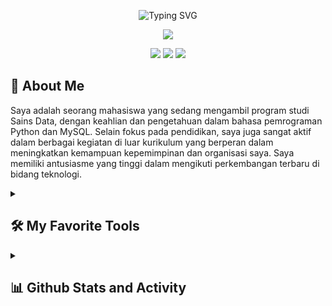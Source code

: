 <!-- Typing SVG by DenverCoder1 - https://github.com/DenverCoder1/readme-typing-svg -->
<p align="center">
 <a>
   <img src="https://readme-typing-svg.demolab.com?font=Bree+Serif&weight=400&size=27&pause=1000&color=0096FF&center=true&width=525&height=40&lines=Hi+There!%2C+Welcome+to+My+Github" alt="Typing SVG" /></a>
</p>

<!-- Background -->
<p align="center">
 <a href="https://www.linkedin.com/in/andrysyvamldni/">
  <img src="https://media.licdn.com/dms/image/D5616AQECle_ksDlpMg/profile-displaybackgroundimage-shrink_350_1400/0/1693974965940?e=1699488000&v=beta&t=3oX1Ikkz4WH8zeuBb7qDMUcznz3bjJbf-LyAKbr0_8c"></a>
</p>

<!-- Social icons section -->
<p align="center">
 <a href="https://www.linkedin.com/in/andrysyvamldni/">
  <img src="https://img.shields.io/badge/LinkedIn-0077B5?style=for-the-badge&logo=linkedin&logoColor=white"/></a>
 <a href="https://www.instagram.com/andrymldni/">
  <img src="https://img.shields.io/badge/Instagram-E1306C?style=for-the-badge&logo=instagram&logoColor=white"/></a>
 <a href="https://twitter.com/Shinkudoo">
  <img src="https://img.shields.io/badge/Twitter-1DA1F2?style=for-the-badge&logo=twitter&logoColor=white"/></a>
</p>

<h2>👨 About Me</h2>
 <p align="left">
  Saya adalah seorang mahasiswa yang sedang mengambil program studi Sains Data, dengan keahlian dan pengetahuan dalam bahasa pemrograman Python dan MySQL. Selain fokus pada pendidikan, saya juga sangat aktif dalam berbagai kegiatan di luar kurikulum yang berperan dalam meningkatkan kemampuan kepemimpinan dan organisasi saya. Saya memiliki antusiasme yang tinggi dalam mengikuti perkembangan terbaru di bidang teknologi.
 </p>

<details> 
 <summary><h2>🛠️ My Favorite Tools</h2></summary>
 <!-- Some badges are from https://github.com/tandpfun/skill-icons#icons-list -->
 <h3>👨‍💻 Programming and Markup Languages</h3>
  <p align="left">
    <a href="https://skillicons.dev">
      <img src="https://skillicons.dev/icons?i=js,html,css,bash,php,python,r,haskell,scala" /></a>
  </p>

 <h3>🧰 Frameworks and Libraries</h3>
  <p align="left">
   <a href="https://skillicons.dev">
     <img src="https://skillicons.dev/icons?i=tensorflow,flask,figma,bootstrap,wordpress" /></a>
  </p>

<h3>🗄️ Databases and Cloud Hosting</h3>
  <p align="left">
   <a href="https://skillicons.dev">
     <img src="https://skillicons.dev/icons?i=github,mongodb,mysql,sqlite,replit,aws" /></a>
  </p>

<h3>💻 Software and Tools</h3>
  <p align="left">
   <a href="https://skillicons.dev">
     <img src="https://skillicons.dev/icons?i=vscode,discord,stackoverflow" /></a>
  </p>
</details>
 
<details> 
<summary><h2>📊 Github Stats and Activity</h2></summary>

<h3>🔥 Streak Stats</h3>

![andrymldni's Streak](https://github-readme-streak-stats.herokuapp.com/?user=andrymldni&theme=default&hide_border=false)
<h3>💻 GitHub Profile Stats</h3>

![andrymldni's Stats](https://github-readme-stats.vercel.app/api?username=andrymldni&theme=default&show_icons=true&hide_border=false&count_private=true)
![andrymldni's Top Languages](https://github-readme-stats.vercel.app/api/top-langs/?username=andrymldni&theme=default&show_icons=true&hide_border=false&layout=compact)
